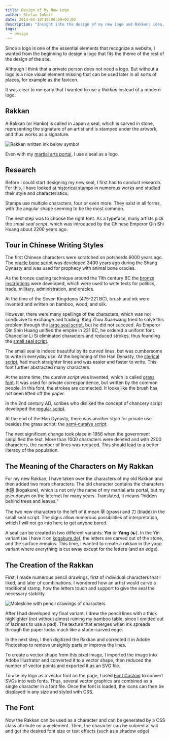 ```yaml
---
title: Design of My New Logo
author: Stefan Imhoff
date: 2014-04-18T19:00:00+02:00
description: "Insight into the design of my new logo and Rakkan: idea, research, and a short digression on the Chinese script."
tags:
  - design
---
```


Since a logo is one of the essential elements that recognize a website, I wanted from the beginning to design a logo that fits the theme of the rest of the design of the site.

Although I think that a private person does not need a logo. But without a logo is a nice visual element missing that can be used later in all sorts of places, for example as the favicon.

It was clear to me early that I wanted to use a _Rakkan_ instead of a modern logo.

## Rakkan

A Rakkan (or Hanko) is called in Japan a seal, which is carved in stone, representing the signature of an artist and is stamped under the artwork, and thus works as a signature.

![Rakkan written ink below symbol](/assets/images/posts/rakkan.jpg "Imprint of my Rakkan below a symbol for 忍 (Shinobi) written by me.")

Even with my [martial arts portal](https://www.kogakure.de/), I use a seal as a logo.

## Research

Before I could start designing my new seal, I first had to conduct research. For this, I have looked at historical stamps in numerous works and studied their style and characteristics.

Stamps use multiple characters, four or even more. They exist in all forms, with the angular shape seeming to be the most common.

The next step was to choose the right font. As a typeface, many artists pick the _small seal script_, which was introduced by the Chinese Emperor Qin Shi Huang about 2200 years ago.

## Tour in Chinese Writing Styles

The first Chinese characters were scratched on potsherds 6000 years ago. The [oracle bone script](https://en.wikipedia.org/wiki/Oracle_bone_script) was developed 3400 years ago during the Shang Dynasty and was used for prophecy with animal bone oracles.

As the bronze casting technique around the 11th century BC the [bronze inscriptions](https://en.wikipedia.org/wiki/Chinese_bronze_inscriptions) were developed, which were used to write texts for politics, trade, military, administration, and oracles.

At the time of the Seven Kingdoms (475-221 BC), brush and ink were invented and written on bamboo, wood, and silk.

However, there were many spellings of the characters, which was not conducive to exchange and trading. King Zhou Xuanwang tried to solve this problem through the [large seal script](https://en.wikipedia.org/wiki/Large_seal_script), but he did not succeed. As Emperor Qin Shin Huang unified the empire in 221 BC, he ordered a uniform font. Chancellor Li Si eliminated characters and reduced strokes, thus founding the [small seal script](https://en.wikipedia.org/wiki/Small_seal_script).

The small seal is indeed beautiful by its curved lines, but was cumbersome to write in everyday use. At the beginning of the Han Dynasty, the [clerical script](https://en.wikipedia.org/wiki/Clerical_script), had much straighter lines and was easier and faster to write. This font further abstracted many characters.

At the same time, the _cursive script_ was invented, which is called [grass font](https://en.wikipedia.org/wiki/Cursive_script_(East_Asia)). It was used for private correspondence, but written by the common people. In this font, the strokes are connected. It looks like the brush has not been lifted off the paper.

In the 2nd century AD, scribes who disliked the concept of chancery script developed the [regular script](https://en.wikipedia.org/wiki/Regular_script).

At the end of the Han Dynasty, there was another style for private use besides the grass script: the [semi-cursive script](https://en.wikipedia.org/wiki/Semi-cursive_script).

The next significant change took place in 1956 when the government simplified the text. More than 1000 characters were deleted and with 2200 characters, the number of lines was reduced. This should lead to a better literacy of the population.

## The Meaning of the Characters on My Rakkan

For my new Rakkan, I have taken over the characters of my old Rakkan and then added two more characters. The old character contains the characters 木隠 (kogakure), which is not only the name of my martial arts portal, but my pseudonym on the Internet for many years. Translated, it means <q>hidden behind trees and leaves.</q>

The two new characters to the left of it mean 草 (grass) and 刀 (blade) in the small seal script. The signs allow numerous possibilities of interpretation, which I will not go into here to get anyone bored.

A seal can be created in two different variants: **Yin** or **Yang** (☯). In the Yin variant (as I have it on [kogakure.de](https://www.kogakure.de/)), the letters are carved out of the stone, and the surface remains. This time, I wanted to create a rakkan in the yang variant where everything is cut away except for the letters (and an edge).

## The Creation of the Rakkan

First, I made numerous pencil drawings, first of individual characters that I liked, and later of combinations. I wondered how an artist would carve a traditional stamp, how the letters touch and support to give the seal the necessary stability.

![Moleskine with pencil drawings of characters](/assets/images/posts/moleskine-pencil-drawings.jpg)

After I had developed my final variant, I drew the pencil lines with a thick highlighter (not without almost ruining my bamboo table, since I omitted out of laziness to use a pad). The texture that emerges when ink spreads through the paper looks much like a stone-carved edge.

In the next step, I then digitized the Rakkan and corrected it in Adobe Photoshop to remove unsightly parts or improve the lines.

To create a vector shape from this pixel image, I imported the image into Adobe Illustrator and converted it to a vector shape, then reduced the number of vector points and exported it as an SVG file.

To use my logo as a vector font on the page, I used [Font Custom](http://fontcustom.com/) to convert SVGs into web fonts. Thus, several vector graphics are combined as a single character in a font file. Once the font is loaded, the icons can then be displayed in any size and styled with CSS.

## The Font

Now the Rakkan can be used as a character and can be generated by a CSS class attribute on any element. Then, the character can be colored at will and get the desired font size or text effects (such as a shadow edge).